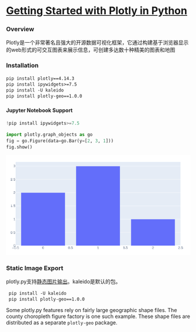 # [Getting Started with Plotly in Python](https://plotly.com/python/getting-started/)

### Overview

Plotly是一个非常著名且强大的开源数据可视化框架，它通过构建基于浏览器显示的web形式的可交互图表来展示信息，可创建多达数十种精美的图表和地图

### Installation

~~~shell
pip install plotly==4.14.3
pip install ipywidgets>=7.5 
pip install -U kaleido
pip install plotly-geo==1.0.0
~~~

### 

#### Jupyter Notebook Support

~~~python
!pip install ipywidgets>=7.5
~~~



~~~python
import plotly.graph_objects as go
fig = go.Figure(data=go.Bar(y=[2, 3, 1]))
fig.show()
~~~

![image-20210118112600637](images/image-20210118112600637.png)

### Static Image Export

plotly.py支持[静态图片输出](https://plotly.com/python/static-image-export/)。kaleido是默认的包。

~~~shell
 pip install -U kaleido
 pip install plotly-geo==1.0.0
~~~

Some plotly.py features rely on fairly large geographic shape files. The county choropleth figure factory is one such example. These shape files are distributed as a separate `plotly-geo` package. 